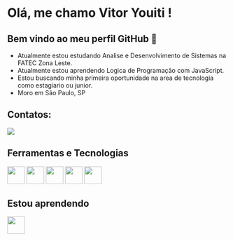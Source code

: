 # Olá, me chamo Vitor Youiti ! 
## Bem vindo ao meu perfil GitHub 👋


-  Atualmente estou estudando Analise e Desenvolvimento de Sistemas na FATEC Zona Leste.
-  Atualmente estou aprendendo Logica de Programação com JavaScript.
-  Estou buscando minha primeira oportunidade na area de tecnologia como estagiario ou junior.
-  Moro em São Paulo, SP

## Contatos:
<div>
<a href="https://www.linkedin.com/in/vitor-youiti-6985a1204" target="_blank"><img loading="lazy" src="https://img.shields.io/badge/-LinkedIn-%230077B5?style=for-the-badge&logo=linkedin&logoColor=white" target="_blank"></a>  </div>

## Ferramentas e Tecnologias

<div>
<img src="https://cdn.jsdelivr.net/gh/devicons/devicon@latest/icons/javascript/javascript-original.svg" width="40" height="40" /> <img src="https://cdn.jsdelivr.net/gh/devicons/devicon@latest/icons/html5/html5-original.svg" width="40" height="40" /> <img src="https://cdn.jsdelivr.net/gh/devicons/devicon@latest/icons/css3/css3-original.svg" width="40" height="40" /> <img src="https://cdn.jsdelivr.net/gh/devicons/devicon@latest/icons/git/git-original.svg" width="40" height="40" /> <img src="https://cdn.jsdelivr.net/gh/devicons/devicon@latest/icons/github/github-original.svg" width="40" height="40"  />
</div>

## Estou aprendendo
<div>
  
<link rel="stylesheet" type='text/css' href="https://cdn.jsdelivr.net/gh/devicons/devicon@latest/devicon.min.css" />
          
<img src="https://cdn.jsdelivr.net/gh/devicons/devicon@latest/icons/python/python-original.svg" width="40" height="40" />
</div>         
